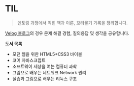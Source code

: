 # TIL

> 멘토링 과정에서 익힌 책과 이론, 꼬리물기 기록을 정리합니다. 

[Velog 블로그](https://velog.io/@chocoallergie/)의 경우 문제 해결 경험, 질의응답 및 생각을 공유합니다.

__도서 목록__
- 모던 웹을 위한 HTML5+CSS3 바이블
- 코어 자바스크립트
- 소프트웨어 세상을 여는 컴퓨터 과학
- 그림으로 배우는 네트워크 Network 원리
- 실습과 그림으로 배우는 리눅스 구조
